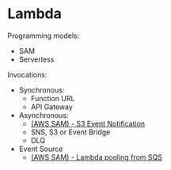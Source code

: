 # Lambda

Programming models:
- SAM
- Serverless

Invocations:
- Synchronous: 
    - Function URL
    - API Gateway
- Asynchronous:
    - [(AWS SAM) - S3 Event Notification](./sam-async-invocation/)
    - SNS, S3 or Event Bridge
    - DLQ
- Event Source
    - [(AWS SAM) - Lambda pooling from SQS](./sam-event-source-invocation/)
